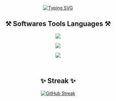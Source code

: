 <p align="center">
  <a href="https://git.io/typing-svg"><img src="https://readme-typing-svg.demolab.com?font=Zain&size=40&duration=4000&pause=250&color=8cfccb&center=true&vCenter=true&multiline=false&width=435&height=50&lines=Hi%2C+there!;I'm+Alessandro!" alt="Typing SVG" /></a>
</p>

<h2 align="center">⚒️ Softwares Tools Languages ⚒️</h2>

<p align="center">
  <a href="https://skillicons.dev">
    <img src="https://go-skill-icons.vercel.app/api/icons?i=apple,github,discord,gmail,safari&theme=dark" />
  </a>
</p>

<p align="center">
  <a href="https://skillicons.dev">
    <img src="https://go-skill-icons.vercel.app/api/icons?i=pycharm,vscode,idea,xcode&theme=dark" />
  </a>
</p>

<p align="center">
  <a href="https://skillicons.dev">
    <img src="https://go-skill-icons.vercel.app/api/icons?i=java,js,py,swift,latex,sqlite&theme=dark" />
  </a>
</p>

<br>

<h2 align="center">✨ Streak ✨</h2>

<p align="center">
  <a href="https://git.io/streak-stats"><img src="https://streak-stats.demolab.com?user=Alessandro-Casale&theme=green-nur&hide_border=true" alt="GitHub Streak" /></a>
</p>
